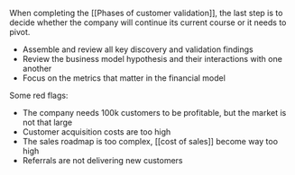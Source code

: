 When completing the [[Phases of customer validation]], the last step is to decide whether the company will continue its current course or it needs to pivot. 

- Assemble and review all key discovery and validation findings
- Review the business model hypothesis and their interactions with one another
- Focus on the metrics that matter in the financial model 

Some red flags: 

- The company needs 100k customers to be profitable, but the market is not that large
- Customer acquisition costs are too high
- The sales roadmap is too complex, [[cost of sales]] become way too high
- Referrals are not delivering new customers 
